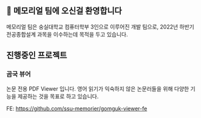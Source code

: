## 👋 메모리얼 팀에 오신걸 환영합니다

메모리얼 팀은 숭실대학교 컴퓨터학부 3인으로 이루어진 개발 팀으로, 2022년 하반기 전공종합설계 과목을 이수하는데 목적을 두고 있습니다.

## 진행중인 프로젝트

### 곰국 뷰어
논문 전용 PDF Viewer 입니다. 영어 읽기가 익숙하지 않은 논문러들을 위해 다양한 기능을 제공하는 것을 목표로 하고 있습니다.

FE: https://github.com/ssu-memorier/gomguk-viewer-fe
